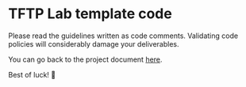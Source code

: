 # TFTP Lab template code

Please read the guidelines written as code comments. Validating
code policies will considerably damage your deliverables.

You can go back to the project document [here](https://docs.google.com/document/d/1vQJH0F5o-q8BFCIdrF1i1xWYHEXrPvaQRS7dgELmnpQ/edit?usp=sharing).


Best of luck! :tada: